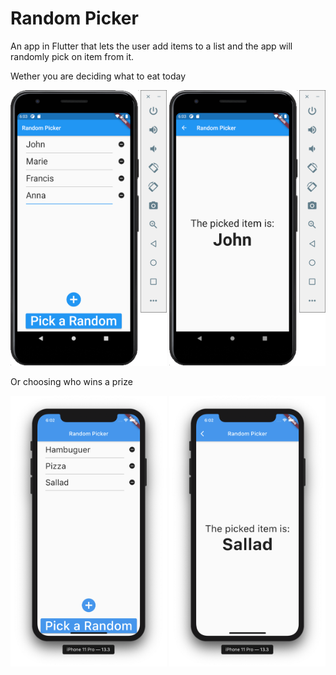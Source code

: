 # Random Picker

An app in Flutter that lets the user add items to a list and the app will randomly pick on item from it.

Wether you are deciding what to eat today

<img src="/assets/android_list.png" width=250 />
<img src="/assets/android_result.png" width=250 />

Or choosing who wins a prize

<img src="/assets/ios_list.png" width=250 />
<img src="/assets/ios_result.png" width=250 />
